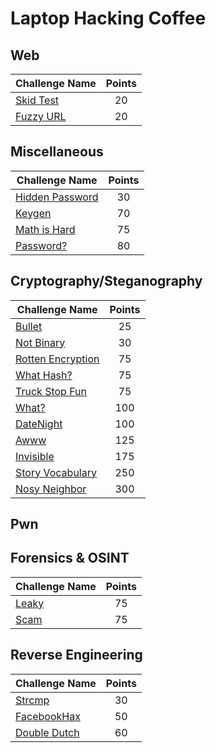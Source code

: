 # Laptop Hacking Coffee

## Web
| Challenge Name               | Points  | 
| -----------------------------|:-------:|
| [Skid Test](./Web/SkidTest) | 20 |
| [Fuzzy URL](./Web/FuzzyURL) | 20 |

## Miscellaneous

| Challenge Name               | Points  | 
| -----------------------------|:-------:|
| [Hidden Password](./Miscellaneous/HiddenPassword) | 30 |
| [Keygen](./Miscellaneous/Keygen) | 70 |
| [Math is Hard](./Miscellaneous/MathIsHard) | 75 |
| [Password?](./Miscellaneous/Password) | 80 |

## Cryptography/Steganography

| Challenge Name               | Points  | 
| -----------------------------|:-------:|
| [Bullet](./CryptographySteganography/Bullet) | 25 |
| [Not Binary](./CryptographySteganography/NotBinary) | 30 |
| [Rotten Encryption](./CryptographySteganography/RottenEncryption) | 75 |
| [What Hash?](./CryptographySteganography/WhatHash) | 75 |
| [Truck Stop Fun](./CryptographySteganography/TruckStopFun) | 75 |
| [What?](./CryptographySteganography/What) | 100 |
| [DateNight](./CryptographySteganography/DateNight) | 100 |
| [Awww](./CryptographySteganography/Awww) | 125 |
| [Invisible](./CryptographySteganography/Invisible) | 175 |
| [Story Vocabulary](./CryptographySteganography/StoryVocabulary) | 250 |
| [Nosy Neighbor](./CryptographySteganography/NosyNeighbor) | 300 |

## Pwn

## Forensics & OSINT

| Challenge Name               | Points  | 
| -----------------------------|:-------:|
| [Leaky](./ForensicsOSINT/Leaky) | 75 |
| [Scam](./ForensicsOSINT/Scam) | 75 |

## Reverse Engineering

| Challenge Name               | Points  | 
| -----------------------------|:-------:|
| [Strcmp](./ReverseEngineering/Strcmp) | 30 |
| [FacebookHax](./ReverseEngineering/FacebookHax) | 50 |
| [Double Dutch](./ReverseEngineering/DoubleDutch) | 60 |
